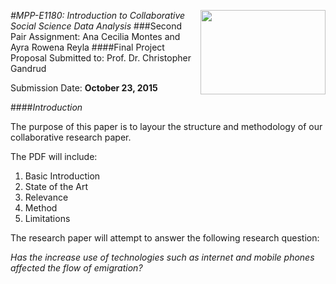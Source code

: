 
[<img src="https://www.hertie-school.org/uploads/pics/HSG_Logo_rgb_33c6f5.jpg" align="right" height="135" width ="200"/>](http://www.hertie-school.org/)
<i>
#MPP-E1180: Introduction to Collaborative Social Science Data Analysis
</i>
###Second Pair Assignment: Ana Cecilia Montes and Ayra Rowena Reyla 
####Final Project Proposal 
Submitted to: Prof. Dr. Christopher Gandrud 

Submission Date: **October 23, 2015**






####_Introduction_

The purpose of this paper is to layour the structure and methodology of our collaborative research paper.

The PDF will include: 

1. Basic Introduction
2. State of the Art
3. Relevance
4. Method
5. Limitations

The research paper will attempt to answer the following research question: 

_Has the increase use of technologies such as internet and mobile phones affected the flow of emigration?_


